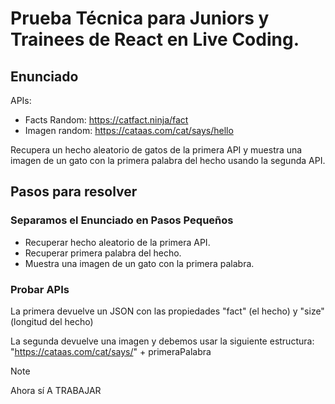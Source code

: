 # Prueba Técnica para Juniors y Trainees de React en Live Coding.

## Enunciado
APIs:

- Facts Random: https://catfact.ninja/fact
- Imagen random: https://cataas.com/cat/says/hello

Recupera un hecho aleatorio de gatos de la primera API y muestra una imagen de un gato con la primera palabra del hecho usando la segunda API.

## Pasos para resolver

### Separamos el Enunciado en Pasos Pequeños
- Recuperar hecho aleatorio de la primera API.
- Recuperar primera palabra del hecho.
- Muestra una imagen de un gato con la primera palabra.

### Probar APIs

La primera devuelve un JSON con las propiedades "fact" (el hecho) y "size" (longitud del hecho)

La segunda devuelve una imagen y debemos usar la siguiente estructura: "https://cataas.com/cat/says/" + primeraPalabra

> [!NOTE]  
> Ahora sí A TRABAJAR
